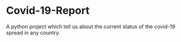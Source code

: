 # Covid-19-Report
A python project which tell us about the current status of the covid-19 spread in any country.
